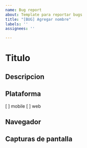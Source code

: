 ```yaml
---
name: Bug report
about: Template para reportar bugs
title: "[BUG] Agregar nombre"
labels: ''
assignees: ''

---
```


# Titulo

## Descripcion

## Plataforma 
[ ] mobile
[ ] web

## Navegador

## Capturas de pantalla
